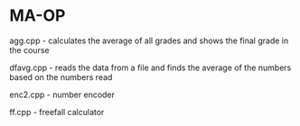 # MA-OP

agg.cpp - calculates the average of all grades and shows the final grade in the course

dfavg.cpp - reads the data from a file and finds the average of the numbers based on the numbers read 

enc2.cpp - number encoder

ff.cpp - freefall calculator 
